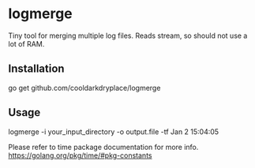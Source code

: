 # logmerge
Tiny tool for merging multiple log files. Reads stream, so should not use a lot of RAM.

## Installation
go get github.com/cooldarkdryplace/logmerge

## Usage
logmerge -i your_input_directory -o output.file -tf Jan  2 15:04:05

Please refer to time package documentation for more info.
https://golang.org/pkg/time/#pkg-constants

